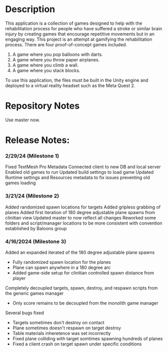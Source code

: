 # Description
This application is a collection of games designed to help with the rehabilitation process for people who have suffered a stroke or similar brain injury by creating games that encourage repetitive movements but in an engaging way. This project is an attempt at gamifying the rehabilitation process. There are four proof-of-concept games included. 
1. A game where you pop balloons with darts.
2. A game where you throw paper airplanes.
3. A game where you climb a wall.
4. A game where you stack blocks.

To use this application, the files must be built in the Unity engine and deployed to a virtual reality headset such as the Meta Quest 2.

# Repository Notes
Use master now.

# Release Notes:

### 2/29/24 (Milestone 1)

Fixed TextMesh Pro Metadata
Connected client to new DB and local server
Enabled old games to run
Updated build settings to load game
Updated Runtime settings and Resources metadata to fix issues preventing old games loading

### 3/21/24 (Milestone 2)

Added randomized spawn locations for targets
Added gripless grabbing of planes
Added first iteration of 180 degree adjustable plane spawns from clinitian view
Updated master to now reflect all changes
Reworked some folders and script/manager locations to be more consistent with convention established by Baloons group

### 4/16/2024 (Milestone 3)

Added an expanded iterated of the 180 degree adjustable plane spawns
- Fully randomized spawn location for the planes
- Plane can spawn anywhere in a 180 degree arc
- Added game-side setup for clinitian controlled spawn distance from player

Completely decoupled targets, spawn, destroy, and respawn scripts from the generic games manager
- Only score remains to be decoupled from the monolith game manager

Several bugs fixed
- Targets sometimes don't destroy on contact
- Plane sometimes doesn't respawn on target destroy
- Table materials inheretence was set incorrectly
- Fixed plane colliding with target somtimes spawning hundreds of planes
- Fixed a client crash on target spawn under specific conditions